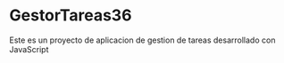 # GestorTareas36
Este es un proyecto de aplicacion de gestion de tareas desarrollado con JavaScript
